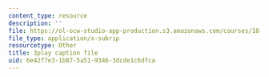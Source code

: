 ```yaml
---
content_type: resource
description: ''
file: https://ol-ocw-studio-app-production.s3.amazonaws.com/courses/18-01sc-single-variable-calculus-fall-2010/6e42f7e31b875a5193463dcde1c6dfca_sRIDVAcoG5A.vtt
file_type: application/x-subrip
resourcetype: Other
title: 3play caption file
uid: 6e42f7e3-1b87-5a51-9346-3dcde1c6dfca
---
```


